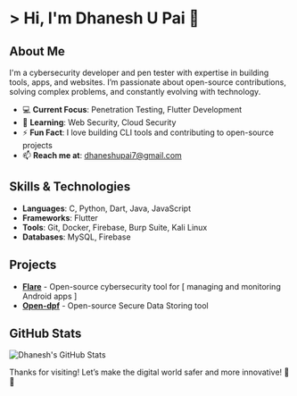 

# > Hi, I'm Dhanesh U Pai 👋

## About Me

I'm a cybersecurity developer and pen tester with expertise in building tools, apps, and websites. I’m passionate about open-source contributions, solving complex problems, and constantly evolving with technology.

- 💻 **Current Focus**: Penetration Testing, Flutter Development
- 🌱 **Learning**: Web Security, Cloud Security
- ⚡ **Fun Fact**: I love building CLI tools and contributing to open-source projects
- 📫 **Reach me at**: dhaneshupai7@gmail.com

## Skills & Technologies

- **Languages**: C, Python, Dart, Java, JavaScript
- **Frameworks**: Flutter
- **Tools**: Git, Docker, Firebase, Burp Suite, Kali Linux
- **Databases**: MySQL, Firebase

## Projects

- [**Flare**](https://github.com/cxuri/flare) - Open-source cybersecurity tool for [ managing and monitoring Android apps ]
- [**Open-dpf**](https://github.com/cxuri/open-dpf) - Open-source Secure Data Storing tool

## GitHub Stats

![Dhanesh's GitHub Stats](https://github-readme-stats.vercel.app/api?username=cxuri&show_icons=true&count_private=true&hide=prs)

Thanks for visiting! Let’s make the digital world safer and more innovative! 🔐🚀

